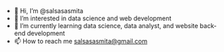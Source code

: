 - 👋 Hi, I’m @salsasasmita
- 👀 I’m interested in data science and web development
- 🌱 I’m currently learning data science, data analyst, and website back-end development
- 📫 How to reach me salsasasmita@gmail.com

<!---
salsasasmita/salsasasmita is a ✨ special ✨ repository because its `README.md` (this file) appears on your GitHub profile.
You can click the Preview link to take a look at your changes.
--->
